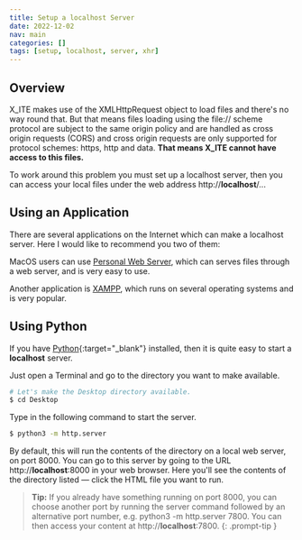 ```yaml
---
title: Setup a localhost Server
date: 2022-12-02
nav: main
categories: []
tags: [setup, localhost, server, xhr]
---
```

## Overview

X_ITE makes use of the XMLHttpRequest object to load files and there's no way round that. But that means files loading using the file:// scheme protocol are subject to the same origin policy and are handled as cross origin requests (CORS) and cross origin requests are only supported for protocol schemes: https, http and data. **That means X_ITE cannot have access to this files.**

To work around this problem you must set up a localhost server, then you can access your local files under the web address http://**localhost**/...

## Using an Application

There are several applications on the Internet which can make a localhost server. Here I would like to recommend you two of them:

MacOS users can use [Personal Web Server](https://apps.apple.com/de/app/personal-web-server/id1486323797?mt=12), which can serves files through a web server, and is very easy to use.

Another application is [XAMPP](https://www.apachefriends.org/index.html), which runs on several operating systems and is very popular.

## Using Python

If you have [Python](https://www.python.org){:target="_blank"} installed, then it is quite easy to start a **localhost** server.

Just open a Terminal and go to the directory you want to make available.

```sh
# Let's make the Desktop directory available.
$ cd Desktop
```

Type in the following command to start the server.

```sh
$ python3 -m http.server
```

By default, this will run the contents of the directory on a local web server, on port 8000. You can go to this server by going to the URL http://**localhost**:8000 in your web browser. Here you'll see the contents of the directory listed — click the HTML file you want to run.

>**Tip:** If you already have something running on port 8000, you can choose another port by running the server command followed by an alternative port number, e.g. python3 -m http.server 7800. You can then access your content at http://**localhost**:7800.
{: .prompt-tip }

